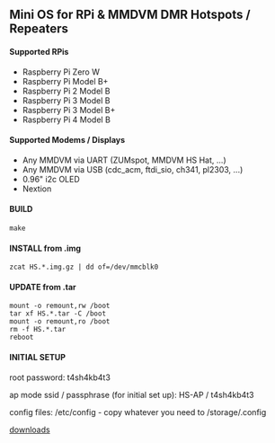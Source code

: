 ## Mini OS for RPi & MMDVM DMR Hotspots / Repeaters

#### Supported RPis

- Raspberry Pi Zero W
- Raspberry Pi Model B+
- Raspberry Pi 2 Model B
- Raspberry Pi 3 Model B
- Raspberry Pi 3 Model B+
- Raspberry Pi 4 Model B

#### Supported Modems / Displays

- Any MMDVM via UART (ZUMspot, MMDVM HS Hat, ...)
- Any MMDVM via USB (cdc_acm, ftdi_sio, ch341, pl2303, ...)
- 0.96" i2c OLED
- Nextion

#### BUILD

```
make
```

#### INSTALL from .img

```
zcat HS.*.img.gz | dd of=/dev/mmcblk0
```

#### UPDATE from .tar

```
mount -o remount,rw /boot
tar xf HS.*.tar -C /boot
mount -o remount,ro /boot
rm -f HS.*.tar
reboot
```

#### INITIAL SETUP
root password: t4sh4kb4t3

ap mode ssid / passphrase (for initial set up): HS-AP / t4sh4kb4t3

config files: /etc/config - copy whatever you need to /storage/.config

[downloads](https://saraev.ca/pub/HS)
